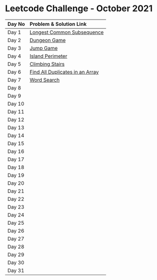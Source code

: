 # Leetcode Challenge - October 2021



| Day No | Problem & Solution Link |
| :--- | :--- |
| Day 1 | [Longest Common Subsequence](../../difficulty-based-problem-index/leetcode-medium/leetcode-1143-longest-common-subsequence.md) |
| Day 2 | [Dungeon Game](../../difficulty-based-problem-index/leetcode-hard/leetcode-174-dungeon-game.md) |
| Day 3 | [Jump Game](../../difficulty-based-problem-index/leetcode-medium/leetcode-55-jump-game.md) |
| Day 4 | [Island Perimeter](../../difficulty-based-problem-index/leetcode-easy/leetcode-463-island-perimeter.md) |
| Day 5 | [Climbing Stairs](../../difficulty-based-problem-index/leetcode-easy/leetcode-70-climbing-stairs.md) |
| Day 6 | [Find All Duplicates in an Array](../../difficulty-based-problem-index/leetcode-medium/leetcode-442-find-all-duplicates-in-an-array.md) |
| Day 7 | [Word Search](../../difficulty-based-problem-index/leetcode-medium/leetcode-79-word-search.md) |
| Day 8 |  |
| Day 9 |  |
| Day 10 |  |
| Day 11 |  |
| Day 12 |  |
| Day 13 |  |
| Day 14 |  |
| Day 15 |  |
| Day 16 |  |
| Day 17 |  |
| Day 18 |  |
| Day 19 |  |
| Day 20 |  |
| Day 21 |  |
| Day 22 |  |
| Day 23 |  |
| Day 24 |  |
| Day 25 |  |
| Day 26 |  |
| Day 27 |  |
| Day 28 |  |
| Day 29 |  |
| Day 30 |  |
| Day 31 |  |

